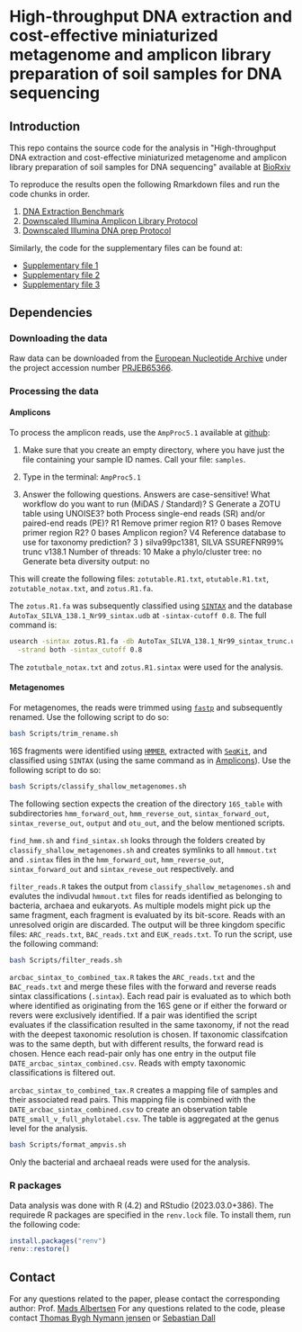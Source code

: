 # High-throughput DNA extraction and cost-effective miniaturized metagenome and amplicon library preparation of soil samples for DNA sequencing

## Introduction

This repo contains the source code for the analysis in "High-throughput DNA extraction and cost-effective miniaturized metagenome and amplicon library preparation of soil samples for DNA sequencing" available at [BioRxiv](https://doi.org/10.1101/2023.09.04.556179)

To reproduce the results open the following Rmarkdown files and run the code chunks in order.

1. [DNA Extraction Benchmark](./Benchmarking/2023-03-29_Benchmarking.Rmd)
2. [Downscaled Illumina Amplicon Library Protocol](./Scaledown/2023-03-22_Scaledown-amplicons.Rmd)
3. [Downscaled Illumina DNA prep Protocol](./Scaledown/2023-03-22_Scaledown-metagenomes.Rmd)

Similarly, the code for the supplementary files can be found at:

- [Supplementary file 1](./Lab_optimization/2023-05-22_Benchmarking_optimization.Rmd)
- [Supplementary file 2](./Lab_optimization/2023-05-22_Benchmarking_optimization.Rmd)
- [Supplementary file 3](./Lab_optimization/2023-04-22_SPB_optimization.Rmd)

## Dependencies

### Downloading the data

Raw data can be downloaded from the [European Nucleotide Archive](https://www.ebi.ac.uk/ena/browser/home) under the project accession number [PRJEB65366](https://www.ebi.ac.uk/ena/browser/view/PRJEB65366).

### Processing the data

#### Amplicons

To process the amplicon reads, use the `AmpProc5.1` available at [github](https://github.com/eyashiro/AmpProc):

1. Make sure that you create an empty directory, where you have just the file containing your sample ID names. Call your file: `samples`.
2. Type in the terminal: `AmpProc5.1`

3. Answer the following questions. Answers are case-sensitive!
   What workflow do you want to run (MiDAS / Standard)? S
   Generate a ZOTU table using UNOISE3? both
   Process single-end reads (SR) and/or paired-end reads (PE)? R1
   Remove primer region R1? 0 bases
   Remove primer region R2? 0 bases
   Amplicon region? V4
   Reference database to use for taxonomy prediction? 3 ) silva99pc1381, SILVA SSUREFNR99% trunc v138.1
   Number of threads: 10
   Make a phylo/cluster tree: no
   Generate beta diversity output: no

This will create the following files: `zotutable.R1.txt`, `otutable.R1.txt`, `zotutable_notax.txt`, and `zotus.R1.fa`.

The `zotus.R1.fa` was subsequently classified using [`SINTAX`](https://www.drive5.com/usearch/manual/sintax_algo.html) and the database `AutoTax_SILVA_138.1_Nr99_sintax.udb` at `-sintax-cutoff 0.8`. The full command is:

```bash
usearch -sintax zotus.R1.fa -db AutoTax_SILVA_138.1_Nr99_sintax_trunc.udb -tabbedout zotus.R1.sintax \
  -strand both -sintax_cutoff 0.8
```

The `zotutbale_notax.txt` and `zotus.R1.sintax` were used for the analysis.

#### Metagenomes

For metagenomes, the reads were trimmed using [`fastp`](https://github.com/OpenGene/fastp) and subsequently renamed. Use the following script to do so:

```bash
bash Scripts/trim_rename.sh
```

16S fragments were identified using [`HMMER`](https://github.com/EddyRivasLab/hmmer), extracted with [`SeqKit`](https://github.com/shenwei356/seqkit), and classified using `SINTAX` (using the same command as in [Amplicons](#amplicons)). Use the following script to do so:

```bash
bash Scripts/classify_shallow_metagenomes.sh
```

The following section expects the creation of the directory `16S_table` with subdirectories `hmm_forward_out`, `hmm_reverse_out`, `sintax_forward_out`, `sintax_reverse_out`, `output` and `otu_out`, and the below mentioned scripts. 

`find_hmm.sh` and `find_sintax.sh` looks through the folders created by `classify_shallow_metagenomes.sh` and creates symlinks to all `hmmout.txt` and `.sintax` files in the `hmm_forward_out`, `hmm_reverse_out`, `sintax_forward_out` and `sintax_revese_out` respectively. and 


`filter_reads.R` takes the output from `classify_shallow_metagenomes.sh` and evalutes the indivudal `hmmout.txt` files for reads identified as belonging to bacteria, archaea and eukaryots. As multiple models might pick up the same fragment, each fragment is evaluated by its bit-score. Reads with an unresolved origin are discarded. The output will be three kingdom specific files: `ARC_reads.txt`, `BAC_reads.txt` and `EUK_reads.txt`. To run the script, use the following command:

```bash
bash Scripts/filter_reads.sh
```

`arcbac_sintax_to_combined_tax.R` takes the `ARC_reads.txt` and the `BAC_reads.txt` and merge these files with the forward and reverse reads sintax classifications (`.sintax`).
Each read pair is evaluated as to which both where identified as originating from the 16S gene or if either the forward or revers were exclusively identified. If a pair was identified the script evaluates if the classification resulted in the same taxonomy, if not the read with the deepest taxonomic resolution is chosen. If taxonomic classifcation was to the same depth, but with different results, the forward read is chosen. Hence each read-pair only has one entry in the output file `DATE_arcbac_sintax_combined.csv`. Reads with empty taxonomic classifications is filtered out. 

`arcbac_sintax_to_combined_tax.R` creates a mapping file of samples and their associated read pairs. This mapping file is combined with the `DATE_arcbac_sintax_combined.csv` to create an observation table `DATE_small_v_full_phylotabel.csv`. The table is aggregated at the genus level for the analysis. 

```bash
bash Scripts/format_ampvis.sh
```

Only the bacterial and archaeal reads were used for the analysis.

### R packages

Data analysis was done with R (4.2) and RStudio (2023.03.0+386). The requirede R packages are specified in the `renv.lock` file. To install them, run the following code:

```r
install.packages("renv")
renv::restore()
```

## Contact

For any questions related to the paper, please contact the corresponding author: Prof. [Mads Albertsen](mailto:ma@bio.aau.dk)
For any questions related to the code, please contact [Thomas Bygh Nymann jensen](mailto:tbnj@bio.aau.dk) or [Sebastian Dall](mailto:semoda@bio.aau.dk)
